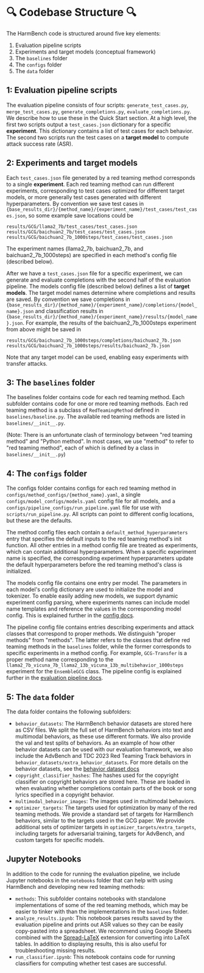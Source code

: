 # 🔍 Codebase Structure 🔍
The HarmBench code is structured around five key elements:
1. Evaluation pipeline scripts
2. Experiments and target models (conceptual framework)
3. The `baselines` folder
4. The `configs` folder
5. The `data` folder

## 1: Evaluation pipeline scripts
The evaluation pipeline consists of four scripts: `generate_test_cases.py`, `merge_test_cases.py`, `generate_completions.py`, `evaluate_completions.py`. We describe how to use these in the Quick Start section. At a high level, the first two scripts output a `test_cases.json` dictionary for a specific **experiment**. This dictionary contains a list of test cases for each behavior. The second two scripts run the test cases on a **target model** to compute attack success rate (ASR).

## 2: Experiments and target models
Each `test_cases.json` file generated by a red teaming method corresponds to a single **experiment**. Each red teaming method can run different experiments, corresponding to test cases optimized for different target models, or more generally test cases generated with different hyperparameters. By convention we save test cases in `{base_results_dir}/{method_name}/{experiment_name}/test_cases/test_cases.json`, so some example save locations could be
```
results/GCG/llama2_7b/test_cases/test_cases.json
results/GCG/baichuan2_7b/test_cases/test_cases.json
results/GCG/baichuan2_7b_1000steps/test_cases/test_cases.json
```
The experiment names (llama2_7b, baichuan2_7b, and baichuan2_7b_1000steps) are specified in each method's config file (described below).

After we have a `test_cases.json` file for a specific experiment, we can generate and evaluate completions with the second half of the evaluation pipeline. The models config file (described below) defines a list of **target models**. The target model names determine where completions and results are saved. By convention we save completions in `{base_results_dir}/{method_name}/{experiment_name}/completions/{model_name}.json` and classification results in `{base_results_dir}/{method_name}/{experiment_name}/results/{model_name}.json`. For example, the results of the baichuan2_7b_1000steps experiment from above might be saved in
```
results/GCG/baichuan2_7b_1000steps/completions/baichuan2_7b.json
results/GCG/baichuan2_7b_1000steps/results/baichuan2_7b.json
```
Note that any target model can be used, enabling easy experiments with transfer attacks.

## 3: The `baselines` folder
The baselines folder contains code for each red teaming method. Each subfolder contains code for one or more red teaming methods. Each red teaming method is a subclass of `RedTeamingMethod` defined in `baselines/baseline.py`. The available red teaming methods are listed in `baselines/__init__.py`.

(Note: There is an unfortunate clash of terminology between "red teaming method" and "Python method". In most cases, we use "method" to refer to "red teaming method", each of which is defined by a class in `baselines/__init__.py`)

## 4: The `configs` folder
The configs folder contains configs for each red teaming method in `configs/method_configs/{method_name}.yaml`, a single `configs/model_configs/models.yaml` config file for all models, and a `configs/pipeline_configs/run_pipeline.yaml` file for use with `scripts/run_pipeline.py`. All scripts can point to different config locations, but these are the defaults.

The method config files each contain a `default_method_hyperparameters` entry that specifies the default inputs to the red teaming method's init function. All other entries in a method config file are treated as experiments, which can contain additional hyperparameters. When a specific experiment name is specified, the corresponding experiment hyperparameters update the default hyperparameters before the red teaming method's class is initialized.

The models config file contains one entry per model. The parameters in each model's config dictionary are used to initialize the model and tokenizer. To enable easily adding new models, we support dynamic experiment config parsing, where experiments names can include model name templates and reference the values in the corresponding model config. This is explained further in the [config docs](./configs.md).

The pipeline config file contains entries describing experiments and attack classes that correspond to proper methods. We distinguish "proper methods" from "methods". The latter refers to the classes that define red teaming methods in the `baselines` folder, while the former corresponds to specific experiments in a method config. For example, `GCG-Transfer` is a proper method name corresponding to the `llama2_7b_vicuna_7b_llama2_13b_vicuna_13b_multibehavior_1000steps` experiment for the `EnsembleGCG` class. The pipeline config is explained further in the [evaluation pipeline docs](./evaluation_pipeline.md).

## 5: The `data` folder
The data folder contains the following subfolders:
- `behavior_datasets`: The HarmBench behavior datasets are stored here as CSV files. We split the full set of HarmBench behaviors into text and multimodal behaviors, as these use different formats. We also provide the val and test splits of behaviors. As an example of how other behavior datasets can be used with our evaluation framework, we also include the AdvBench and TDC 2023 Red Teaming Track behaviors in `behavior_datasets/extra_behavior_datasets`. For more details on the behavior datasets, see the [behavior dataset docs](./behavior_datasets.md)
- `copyright_classifier_hashes`: The hashes used for the copyright classifier on copyright behaviors are stored here. These are loaded in when evaluating whether completions contain parts of the book or song lyrics specified in a copyright behavior.
- `multimodal_behavior_images`: The images used in multimodal behaviors.
- `optimizer_targets`: The targets used for optimization by many of the red teaming methods. We provide a standard set of targets for HarmBench behaviors, similar to the targets used in the GCG paper. We provide additional sets of optimizer targets in `optimizer_targets/extra_targets`, including targets for adversarial training, targets for AdvBench, and custom targets for specific models.

## Jupyter Notebooks
In addition to the code for running the evaluation pipeline, we include Jupyter notebooks in the `notebooks` folder that can help with using HarmBench and developing new red teaming methods:
- `methods`: This subfolder contains notebooks with standalone implementations of some of the red teaming methods, which may be easier to tinker with than the implementations in the `baselines` folder.
- `analyze_results.ipynb`: This notebook parses results saved by the evaluation pipeline and prints out ASR values so they can be easily copy-pasted into a spreadsheet. We recommend using Google Sheets combined with the [Spread-LaTeX](https://workspace.google.com/marketplace/app/spreadlatex/218144906748) extension for converting into LaTeX tables. In addition to displaying results, this is also useful for troubleshooting missing results.
- `run_classifier.ipynb`: This notebook contains code for running classifiers for computing whether test cases are successful.